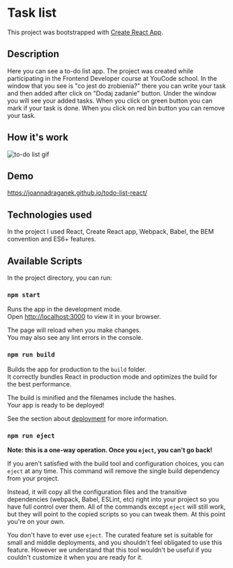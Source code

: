 # Task list

This project was bootstrapped with [Create React App](https://github.com/facebook/create-react-app).

## Description

Here you can see a to-do list app. The project was created while participating in the Frontend Developer course at YouCode school.
In the window that you see is "co jest do zrobienia?" there you can write your task and then added after click on "Dodaj zadanie" button.
Under the window you will see your added tasks.
When you click on green button you can mark if your task is done.
When you click on red bin button you can remove your task.

## How it's work

![to-do list gif](https://i.imgur.com/FiMlhTx.gif)

## Demo
https://joannadraganek.github.io/todo-list-react/

## Technologies used
In the project I used React, Create React app, Webpack, Babel, the BEM convention and ES6+ features.

## Available Scripts

In the project directory, you can run:

### `npm start`

Runs the app in the development mode.\
Open [http://localhost:3000](http://localhost:3000) to view it in your browser.

The page will reload when you make changes.\
You may also see any lint errors in the console.

### `npm run build`

Builds the app for production to the `build` folder.\
It correctly bundles React in production mode and optimizes the build for the best performance.

The build is minified and the filenames include the hashes.\
Your app is ready to be deployed!

See the section about [deployment](https://facebook.github.io/create-react-app/docs/deployment) for more information.

### `npm run eject`

**Note: this is a one-way operation. Once you `eject`, you can't go back!**

If you aren't satisfied with the build tool and configuration choices, you can `eject` at any time. This command will remove the single build dependency from your project.

Instead, it will copy all the configuration files and the transitive dependencies (webpack, Babel, ESLint, etc) right into your project so you have full control over them. All of the commands except `eject` will still work, but they will point to the copied scripts so you can tweak them. At this point you're on your own.

You don't have to ever use `eject`. The curated feature set is suitable for small and middle deployments, and you shouldn't feel obligated to use this feature. However we understand that this tool wouldn't be useful if you couldn't customize it when you are ready for it.
